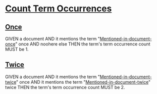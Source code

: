 # [Count Term Occurrences](#count-term-occurrences)

## [Once](#once)

GIVEN a document
AND it mentions the term "[Mentioned-in-document-once][1]" once
AND noohere else
THEN the term's term occurrence count MUST be 1.

## [Twice](#twice)

GIVEN a document
AND it mentions the term "[Mentioned-in-document-twice][2]" once
AND it mentions the term "[Mentioned-in-document-twice][2]" twice
THEN the term's term occurrence count MUST be 2.

[1]: glossary.md#mentioned-in-document-once "GIVEN a term
AND it is mentioned once in a document
AND not in the glossary
THEN this term's occurrence count MUST be 1."

[2]: glossary.md#mentioned-in-document-twice "GIVEN a term
AND it is mentioned twice in a document
AND not in the glossary
THEN this term's occurrence count MUST be 2."
